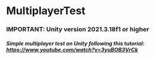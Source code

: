 # MultiplayerTest

### IMPORTANT: Unity version 2021.3.18f1 or higher

##### Simple multiplayer test on Unity following this tutorial: https://www.youtube.com/watch?v=3yuBOB3VrCk
